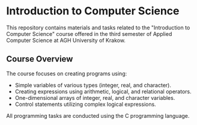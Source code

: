 # Introduction to Computer Science

This repository contains materials and tasks related to the "Introduction to Computer Science" course offered in the third semester of Applied Computer Science at AGH University of Krakow.

## Course Overview

The course focuses on creating programs using:
- Simple variables of various types (integer, real, and character).
- Creating expressions using arithmetic, logical, and relational operators.
- One-dimensional arrays of integer, real, and character variables.
- Control statements utilizing complex logical expressions.

All programming tasks are conducted using the C programming language.
